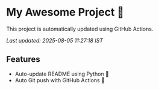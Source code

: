 # My Awesome Project 🚀

This project is automatically updated using GitHub Actions.

_Last updated: 2025-08-05 11:27:18 IST_

## Features
- Auto-update README using Python 🐍
- Auto Git push with GitHub Actions 🤖
